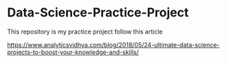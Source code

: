 # Data-Science-Practice-Project

This repository is my practice project follow this article

https://www.analyticsvidhya.com/blog/2018/05/24-ultimate-data-science-projects-to-boost-your-knowledge-and-skills/
